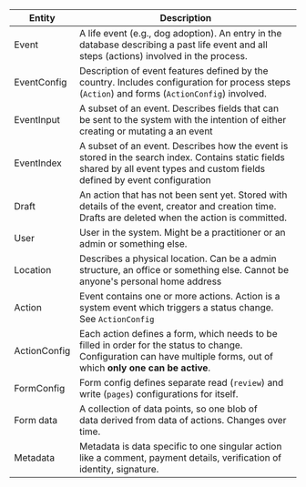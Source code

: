 | Entity       | Description                                                                                                                                                                    |
| ------------ | ------------------------------------------------------------------------------------------------------------------------------------------------------------------------------ |
| Event        | A life event (e.g., dog adoption). An entry in the database describing a past life event and all steps (actions) involved in the process.                                      |
| EventConfig  | Description of event features defined by the country. Includes configuration for process steps (`Action`) and forms (`ActionConfig`) involved.                                 |
| EventInput   | A subset of an event. Describes fields that can be sent to the system with the intention of either creating or mutating a an event                                             |
| EventIndex   | A subset of an event. Describes how the event is stored in the search index. Contains static fields shared by all event types and custom fields defined by event configuration |
| Draft        | An action that has not been sent yet. Stored with details of the event, creator and creation time. Drafts are deleted when the action is committed.                            |
| User         | User in the system. Might be a practitioner or an admin or something else.                                                                                                     |
| Location     | Describes a physical location. Can be a admin structure, an office or something else. Cannot be anyone's personal home address                                                 |
| Action       | Event contains one or more actions. Action is a system event which triggers a status change. See `ActionConfig`                                                                |
| ActionConfig | Each action defines a form, which needs to be filled in order for the status to change. Configuration can have multiple forms, out of which **only one can be active**.        |
| FormConfig   | Form config defines separate read (`review`) and write (`pages`) configurations for itself.                                                                                    |
| Form data    | A collection of data points, so one blob of data derived from data of actions. Changes over time.                                                                              |
| Metadata     | Metadata is data specific to one singular action like a comment, payment details, verification of identity, signature.                                                         |
